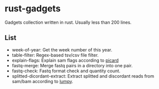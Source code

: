 # rust-gadgets

Gadgets collection written in rust. Usually less than 200 lines.

## List

- week-of-year: Get the week number of this year.
- table-filter: Regex-based tsv/csv file filter.
- explain-flags: Explain sam flags according to [picard](https://broadinstitute.github.io/picard/explain-flags.html)
- fastq-merge: Merge fastq pairs in a directory into one pair.
- fastq-check: Fastq format check and quantity count.
- splitted-dicordant-extract: Extract splitted and discordant reads from sam/bam according to [lumpy](https://github.com/arq5x/lumpy-sv).

